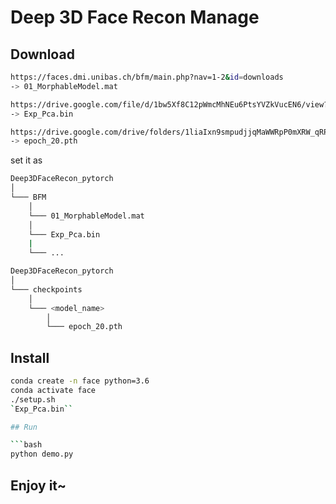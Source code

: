# Deep 3D Face Recon Manage

## Download

```bash
https://faces.dmi.unibas.ch/bfm/main.php?nav=1-2&id=downloads
-> 01_MorphableModel.mat
```

```bash
https://drive.google.com/file/d/1bw5Xf8C12pWmcMhNEu6PtsYVZkVucEN6/view?usp=sharing
-> Exp_Pca.bin
```

```bash
https://drive.google.com/drive/folders/1liaIxn9smpudjjqMaWWRpP0mXRW_qRPP?usp=sharing
-> epoch_20.pth
```

set it as

```bash
Deep3DFaceRecon_pytorch
│
└─── BFM
    │
    └─── 01_MorphableModel.mat
    │
    └─── Exp_Pca.bin
    |
    └─── ...
```

```bash
Deep3DFaceRecon_pytorch
│
└─── checkpoints
    │
    └─── <model_name>
        │
        └─── epoch_20.pth
```

## Install

```bash
conda create -n face python=3.6
conda activate face
./setup.sh
`Exp_Pca.bin``

## Run

```bash
python demo.py
```

## Enjoy it~

